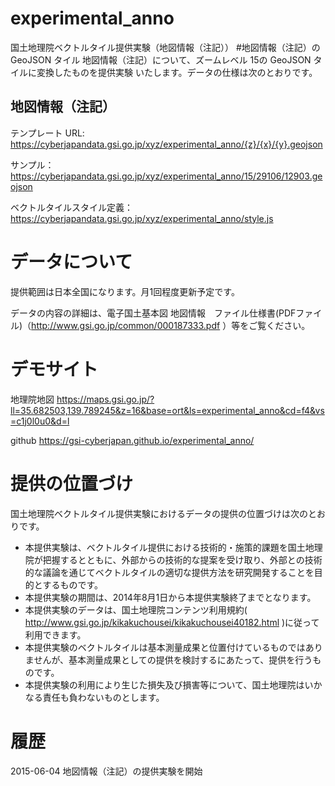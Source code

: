 experimental_anno
================
国土地理院ベクトルタイル提供実験（地図情報（注記））
#地図情報（注記）の GeoJSON タイル
地図情報（注記）について、ズームレベル 15の GeoJSON タイルに変換したものを提供実験
いたします。データの仕様は次のとおりです。

## 地図情報（注記）
テンプレート URL: https://cyberjapandata.gsi.go.jp/xyz/experimental_anno/{z}/{x}/{y}.geojson

サンプル：https://cyberjapandata.gsi.go.jp/xyz/experimental_anno/15/29106/12903.geojson

ベクトルタイルスタイル定義：https://cyberjapandata.gsi.go.jp/xyz/experimental_anno/style.js

# データについて
提供範囲は日本全国になります。月1回程度更新予定です。

データの内容の詳細は、電子国土基本図 地図情報　ファイル仕様書(PDFファイル)（http://www.gsi.go.jp/common/000187333.pdf ）等をご覧ください。


# デモサイト
地理院地図
https://maps.gsi.go.jp/?ll=35.682503,139.789245&z=16&base=ort&ls=experimental_anno&cd=f4&vs=c1j0l0u0&d=l

github
https://gsi-cyberjapan.github.io/experimental_anno/


# 提供の位置づけ
国土地理院ベクトルタイル提供実験におけるデータの提供の位置づけは次のとおりです。
- 本提供実験は、ベクトルタイル提供における技術的・施策的課題を国土地理院が把握するとともに、外部からの技術的な提案を受け取り、外部との技術的な議論を通じてベクトルタイルの適切な提供方法を研究開発することを目的とするものです。
- 本提供実験の期間は、2014年8月1日から本提供実験終了までとなります。
- 本提供実験のデータは、国土地理院コンテンツ利用規約( http://www.gsi.go.jp/kikakuchousei/kikakuchousei40182.html )に従って利用できます。
- 本提供実験のベクトルタイルは基本測量成果と位置付けているものではありませんが、基本測量成果としての提供を検討するにあたって、提供を行うものです。
- 本提供実験の利用により生じた損失及び損害等について、国土地理院はいかなる責任も負わないものとします。

# 履歴
2015-06-04 地図情報（注記）の提供実験を開始

